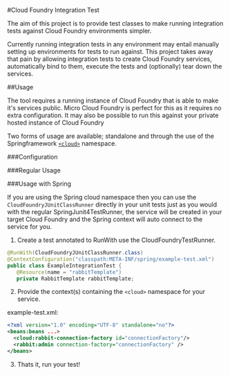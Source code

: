 #Cloud Foundry Integration Test

The aim of this project is to provide test classes to make running integration tests against Cloud Foundry environments
simpler.

Currently running integration tests in any environment may entail manually setting up environments for tests
to run against. This project takes away that pain by allowing integration tests to create Cloud Foundry services,
automatically bind to them, execute the tests and (optionally) tear down the services.


##Usage

The tool requires a running instance of Cloud Foundry that is able to make it's services public. Micro Cloud
Foundry is perfect for this as it requires no extra configuration. It may also be possible to run this against your
private hosted instance of Cloud Foundry

Two forms of usage are available; standalone and through the use of the Springframework [`<cloud>`][1] namespace.


###Configuration



###Regular Usage

###Usage with Spring

If you are using the Spring cloud namespace then you can use the `CloudFoundryJUnitClassRunner` directly in your
unit tests just as you would with the regular SpringJunit4TestRunner, the service will be created in your target Cloud
Foundry and the Spring context will auto connect to the service for you.

1. Create a test annotated to RunWith use the CloudFoundryTestRunner.

```java
@RunWith(CloudFoundryJUnitClassRunner.class)
@ContextConfiguration("classpath:META-INF/spring/example-test.xml")
public class ExampleIntegrationTest {
   @Resource(name = "rabbitTemplate")
   private RabbitTemplate rabbitTemplate;
```

2. Provide the context(s) containing the `<cloud>` namespace for your service.

example-test.xml:

```xml
<?xml version="1.0" encoding="UTF-8" standalone="no"?>
<beans:beans ...>
  <cloud:rabbit-connection-factory id="connectionFactory"/>
  <rabbit:admin connection-factory="connectionFactory" />
</beans>
```

3. Thats it, run your test!

[1]: http://blog.springsource.org/2011/11/09/using-cloud-foundry-services-with-spring-applications-part-3-the-cloud-namespace